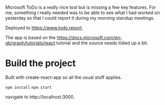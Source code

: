 Microsoft ToDo is a really nice tool but is missing a few key features. For me, something I really needed was to be able to see what I had worked on yesterday so that I could report it during my morning standup meetings.

Deployed to https://www.todo.report.

The app is based on the https://docs.microsoft.com/en-gb/graph/tutorials/react tutorial and the source needs tidied up a bit.

# Build the project
Built with create-react-app so all the usual stuff applies. 

`npm install`
`npm start`

navigate to http://localhost:3000.

